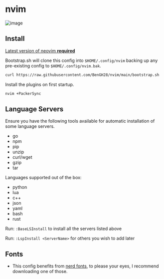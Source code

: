 # nvim
![image](https://user-images.githubusercontent.com/45215137/161371967-2ca62397-01ec-4555-85fc-9e117073f2d1.png)

## Install

[Latest version of neovim **required**](https://github.com/neovim/neovim)

Bootstrap.sh will clone this config into `$HOME/.config/nvim`
backing up any pre-existing config to `$HOME/.config/nvim.bak`.

```sh
curl https://raw.githubusercontent.com/BenGH28/nvim/main/bootstrap.sh | sh
```

Install the plugins on first startup.

```sh
nvim +PackerSync
```

## Language Servers

Ensure you have the following tools available for automatic installation of some language servers.

-   go
-   npm
-   pip
-   unzip
-   curl/wget
-   gzip
-   tar

Languages supported out of the box:

-   python
-   lua
-   c++
-   json
-   yaml
-   bash
-   rust

Run: `:BaseLSInstall` to install all the servers listed above

Run: `:LspInstall <ServerName>` for others you wish to add later

## Fonts

-   This config benefits from [nerd fonts](https://github.com/ryanoasis/nerd-fonts.git), to please your eyes,
    I recommend downloading one of those.
